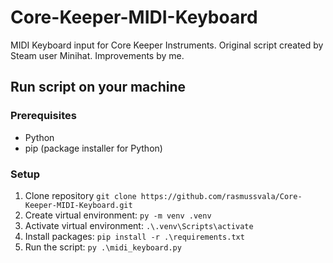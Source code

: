 # Core-Keeper-MIDI-Keyboard

MIDI Keyboard input for Core Keeper Instruments. Original script created by Steam user Minihat. Improvements by me.

## Run script on your machine

### Prerequisites

- Python
- pip (package installer for Python)

### Setup

1. Clone repository `git clone https://github.com/rasmussvala/Core-Keeper-MIDI-Keyboard.git`
2. Create virtual environment: `py -m venv .venv`
3. Activate virtual environment: `.\.venv\Scripts\activate`
4. Install packages: `pip install -r .\requirements.txt`
5. Run the script: `py .\midi_keyboard.py`
